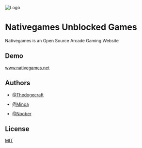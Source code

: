 ![Logo](https://i.imgur.com/5usXJsj.png)





# Nativegames Unblocked Games 



Nativegames is an Open Source Arcade Gaming Website





## Demo



www.nativegames.net



## Authors



- [@Thedogecraft](https://github.com/Thedogecraft)

- [@Minoa](https://github.com/MinoaBaccus)

- [@Noober](https://github.com/Hackerman2763)





## License



[MIT](https://choosealicense.com/licenses/mit/)



